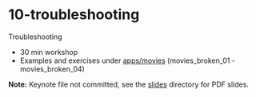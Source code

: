 # 10-troubleshooting

Troubleshooting

- 30 min workshop
- Examples and exercises under [apps/movies](/apps/movies) (movies_broken_01 - movies_broken_04)

**Note:** Keynote file not committed, see the [slides](/slides) directory for PDF slides.